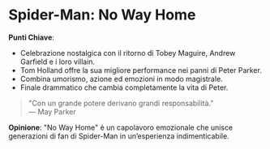 # Spider-Man: No Way Home 

 **Punti Chiave**: 
  - Celebrazione nostalgica con il ritorno di Tobey Maguire, Andrew Garfield e i loro villain.
  - Tom Holland offre la sua migliore performance nei panni di Peter Parker.
  - Combina umorismo, azione ed emozioni in modo magistrale.
  - Finale drammatico che cambia completamente la vita di Peter.

> "Con un grande potere derivano grandi responsabilità."  
> — May Parker

**Opinione**: "No Way Home" è un capolavoro emozionale che unisce generazioni di fan di Spider-Man in un’esperienza indimenticabile.

